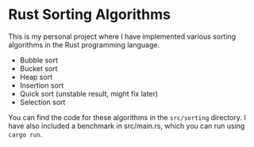 # Rust Sorting Algorithms
This is my personal project where I have implemented various sorting algorithms in the Rust programming language.

 * Bubble sort
 * Bucket sort
 * Heap sort
 * Insertion sort
 * Quick sort (unstable result, might fix later)
 * Selection sort

You can find the code for these algorithms in the `src/sorting` directory. I have also included a benchmark in src/main.rs, which you can run using `cargo run`.
